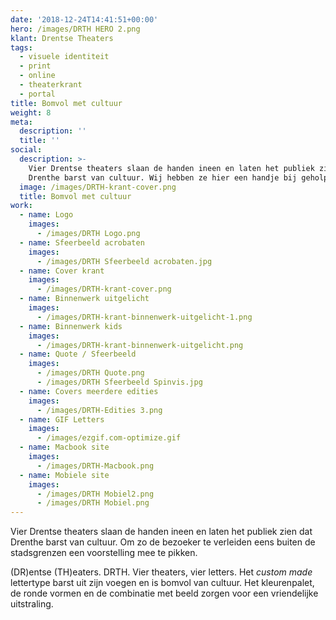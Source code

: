 ```yaml
---
date: '2018-12-24T14:41:51+00:00'
hero: /images/DRTH HERO 2.png
klant: Drentse Theaters
tags:
  - visuele identiteit
  - print
  - online
  - theaterkrant
  - portal
title: Bomvol met cultuur
weight: 8
meta:
  description: ''
  title: ''
social:
  description: >-
    Vier Drentse theaters slaan de handen ineen en laten het publiek zien dat
    Drenthe barst van cultuur. Wij hebben ze hier een handje bij geholpen.
  image: /images/DRTH-krant-cover.png
  title: Bomvol met cultuur
work:
  - name: Logo
    images:
      - /images/DRTH Logo.png
  - name: Sfeerbeeld acrobaten
    images:
      - /images/DRTH Sfeerbeeld acrobaten.jpg
  - name: Cover krant
    images:
      - /images/DRTH-krant-cover.png
  - name: Binnenwerk uitgelicht
    images:
      - /images/DRTH-krant-binnenwerk-uitgelicht-1.png
  - name: Binnenwerk kids
    images:
      - /images/DRTH-krant-binnenwerk-uitgelicht.png
  - name: Quote / Sfeerbeeld
    images:
      - /images/DRTH Quote.png
      - /images/DRTH Sfeerbeeld Spinvis.jpg
  - name: Covers meerdere edities
    images:
      - /images/DRTH-Edities 3.png
  - name: GIF Letters
    images:
      - /images/ezgif.com-optimize.gif
  - name: Macbook site
    images:
      - /images/DRTH-Macbook.png
  - name: Mobiele site
    images:
      - /images/DRTH Mobiel2.png
      - /images/DRTH Mobiel.png
---
```

Vier Drentse theaters slaan de handen ineen en laten het publiek zien dat Drenthe barst van cultuur. Om zo de bezoeker te verleiden eens buiten de stadsgrenzen een voorstelling mee te pikken.

(DR)entse (TH)eaters. DRTH. Vier theaters, vier letters. Het _custom made_ lettertype barst uit zijn voegen en is bomvol van cultuur. Het kleurenpalet, de ronde vormen en de combinatie met beeld zorgen voor een vriendelijke uitstraling.